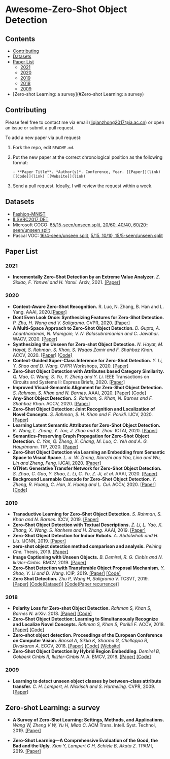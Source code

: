 # Awesome-Zero-Shot Object Detection

## Contents

- [Contributing](#Contributing)
- [Datasets](#Datasets)
- [Paper List](#PaperList)
  - [2021](#2021)
  - [2020](#2020)
  - [2019](#2019)
  - [2018](#2018)
  - [2009](#2009)
- [Zero-shot Learning: a survey](#Zero-shot Learning: a survey)

## Contributing

Please feel free to contact me via email (liqianzhong2017@ia.ac.cn) or open an issue or submit a pull request.

To add a new paper via pull request:

1. Fork the repo, edit `README.md`.

1. Put the new paper at the correct chronological position as the following format:

   ```
   - **Paper Title**. *Author(s)*. Conference, Year. [[Paper]](link) [[Code]](link) [[Website]](link)
   ```

1. Send a pull request. Ideally, I will review the request within a week.

## Datasets

- [Fashion-MNIST](https://github.com/berkandemirel/fashion-zero-shot-detection-dataset)
- [ILSVRC2017 DET](https://github.com/salman-h-khan/ZSD_Release)
- Microsoft COCO: [65/15-seen/unseen split](https://github.com/salman-h-khan/PL-ZSD_Release), [20/60, 40/40, 60/20-seen/unseen split](https://github.com/pengkaizhu/zsd_dataset)
- Pascal VOC: [16/4-seen/unseen split](https://github.com/salman-h-khan/PL-ZSD_Release), [5/15, 10/10, 15/5-seen/unseen split](https://github.com/pengkaizhu/zsd_dataset)

## <span id="PaperList">Paper List</span>

### 2021

- **Incrementally Zero-Shot Detection by an Extreme Value Analyzer.** *Z. Sixiao, F. Yanwei and H. Yanxi.* Arxiv, 2021. [[Paper]](https://arxiv.org/pdf/2103.12609) 

### 2020

- **Context-Aware Zero-Shot Recognition.** R. Luo, N. Zhang, B. Han and L. Yang. AAAI, 2020.[[Paper]](https://ojs.aaai.org/index.php/AAAI/article/download/6841/6695) 
- **Dont Even Look Once: Synthesizing Features for Zero-Shot Detection.** *P. Zhu, H. Wang and V. Saligrama.*  CVPR, 2020. [[Paper]](http://openaccess.thecvf.com/content_CVPR_2020/papers/Zhu_Dont_Even_Look_Once_Synthesizing_Features_for_Zero-Shot_Detection_CVPR_2020_paper.pdf) 
- **A Multi-Space Approach to Zero-Shot Object Detection.** *D. Gupta, A. Anantharaman, N. Mamgain, V. N. Balasubramanian and C. Jawahar*.  WACV, 2020. [[Paper]](https://openaccess.thecvf.com/content_WACV_2020/papers/Gupta_A_Multi-Space_Approach_to_Zero-Shot_Object_Detection_WACV_2020_paper.pdf) 
- **Synthesizing the Unseen for Zero-shot Object Detection.** *N. Hayat, M. Hayat, S. Rahman, S. Khan, S. Waqas Zamir and F. Shahbaz Khan*. ACCV, 2020. [[Paper]](https://openaccess.thecvf.com/content/ACCV2020/papers/Hayat_Synthesizing_the_Unseen_for_Zero-shot_Object_Detection_ACCV_2020_paper.pdf) [[Code]](https://github.com/nasir6/zero_shot_detection)
- **Context-Guided Super-Class Inference for Zero-Shot Detection.** *Y. Li, Y. Shao and D. Wang.* CVPR Workshops, 2020. [[Paper]](http://openaccess.thecvf.com/content_CVPRW_2020/papers/w54/Li_Context-Guided_Super-Class_Inference_for_Zero-Shot_Detection_CVPRW_2020_paper.pdf) 
- **Zero-Shot Object Detection with Attributes based Category Similarity.** *Q. Mao, C. Wang, S. Yu, Y. Zheng and Y. Li.* IEEE Transactions on Circuits and Systems II: Express Briefs, 2020. [[Paper]](https://ieeexplore.ieee.org/stamp/stamp.jsp?tp=&arnumber=9043901) 
- **Improved Visual-Semantic Alignment for Zero-Shot Object Detection.** *S. Rahman, S. Khan and N. Barnes*. AAAI, 2020.  [[Paper]](https://ojs.aaai.org/index.php/AAAI/article/view/6868/6722) [[Code]](https://github.com/salman-h-khan/PL-ZSD_Release) 
- **Any-Shot Object Detection.** *S. Rahman, S. Khan, N. Barnes and F. Shahbaz Khan.* ACCV, 2020. [[Paper]](https://openaccess.thecvf.com/content/ACCV2020/papers/Rahman_Any-Shot_Object_Detection_ACCV_2020_paper.pdf) 
- **Zero-Shot Object Detection: Joint Recognition and Localization of Novel Concepts.** *S. Rahman, S. H. Khan and F. Porikli.* IJCV, 2020.[[Paper]](https://link.springer.com/content/pdf/10.1007/s11263-020-01355-6.pdf) 
- **Learning Latent Semantic Attributes for Zero-Shot Object Detection.** *K. Wang, L. Zhang, Y. Tan, J. Zhao and S. Zhou.* ICTAI, 2020. [[Paper]](https://ieeexplore.ieee.org/stamp/stamp.jsp?tp=&arnumber=9288224) 
- **Semantics-Preserving Graph Propagation for Zero-Shot Object Detection.** *C. Yan, Q. Zheng, X. Chang, M. Luo, C. Yeh and A. G. Hauptmann.* TIP, 2020. [[Paper]](https://ieeexplore.ieee.org/stamp/stamp.jsp?tp=&arnumber=9153181) 
- **Zero-Shot Object Detection via Learning an Embedding from Semantic Space to Visual Space**. *L. a. W. Zhang, Xianzhi and Yao, Lina and Wu, Lin and Zheng, Feng.* IJCAI, 2020. [[Paper]](https://www.ijcai.org/Proceedings/2020/0126.pdf) 
- **GTNet: Generative Transfer Network for Zero-Shot Object Detection.** *S. Zhao, C. Gao, Y. Shao, L. Li, C. Yu, Z. Ji, et al*. AAAI, 2020. [[Paper]](https://ojs.aaai.org/index.php/AAAI/article/download/6996/6850) 
- **Background Learnable Cascade for Zero-Shot Object Detection**. *Y. Zheng, R. Huang, C. Han, X. Huang and L. Cui*. ACCV, 2020. [[Paper]](https://openaccess.thecvf.com/content/ACCV2020/papers/Zheng_Background_Learnable_Cascade_for_Zero-Shot_Object_Detection_ACCV_2020_paper.pdf) [[Code]](https://github.com/zhengye1995/BLC)

### 2019

- **Transductive Learning for Zero-Shot Object Detection.** *S. Rahman, S. Khan and N. Barnes.* ICCV, 2019.  [[Paper]](https://openaccess.thecvf.com/content_ICCV_2019/papers/Rahman_Transductive_Learning_for_Zero-Shot_Object_Detection_ICCV_2019_paper.pdf) 
- **Zero-Shot Object Detection with Textual Descriptions.** *Z. Li, L. Yao, X. Zhang, X. Wang, S. Kanhere and H. Zhang.* AAAI, 2019. [[Paper]](https://ojs.aaai.org/index.php/AAAI/article/view/4891/4764) 
- **Zero-Shot Object Detection for Indoor Robots.** *A. Abdalwhab and H. Liu*. IJCNN, 2019.  [[Paper]](https://ieeexplore.ieee.org/stamp/stamp.jsp?tp=&arnumber=8852423) 
- **zero-shot object detection method comparison and analysis.** *Peining Che.* Thesis, 2019. [[Paper]](https://etd.ohiolink.edu/apexprod/rws_olink/r/1501/10?clear=10&p10_accession_num=miami1567160037757546) 
- **Image Captioning with Unseen Objects.** *B. Demirel, R. G. Cinbis and N. Ikizler-Cinbis.* BMCV, 2019. [[Paper]](https://bmvc2019.org/wp-content/uploads/papers/0124-paper.pdf) 
- **Zero-Shot Detection with Transferable Object Proposal Mechanism.** *Y. Shao, Y. Li and D. Wang*. ICIP, 2019.  [[Paper]](https://ieeexplore.ieee.org/stamp/stamp.jsp?tp=&arnumber=8803655) [[Code]](https://github.com/ylshaooo/keras-zero-shot-detection)
- **Zero Shot Detection.** *Zhu P, Wang H, Saligrama V.* TCSVT, 2019.  [[Paper]](https://ieeexplore.ieee.org/stamp/stamp.jsp?tp=&arnumber=8803655) [[Code(Dataset)]](https://github.com/pengkaizhu/zsd_dataset) [[Code(Paper recurrence)]](https://github.com/howBiGaStorm/ZeroShot-YOLO) 

### 2018

- **Polarity Loss for Zero-shot Object Detection.** *Rahman S, Khan S, Barnes N.* arXiv. 2018. [[Paper]](https://arxiv.org/pdf/1811.08982.pdf) [[Code]](https://github.com/salman-h-khan/PL-ZSD_Release) 
- **Zero-Shot Object Detection: Learning to Simultaneously Recognize and Localize Novel Concepts.** *Rahman S, Khan S, Porikli F.* ACCV, 2018.  [[Paper]](https://link.springer.com/content/pdf/10.1007%2F978-3-030-20887-5_34.pdf) [[Code]](https://github.com/salman-h-khan/ZSD_Release) 
- **Zero-shot object detection. Proceedings of the European Conference on Computer Vision**. *Bansal A, Sikka K, Sharma G, Chellappa R, Divakaran A.* ECCV, 2018. [[Paper]](http://openaccess.thecvf.com/content_ECCV_2018/papers/Ankan_Bansal_Zero-Shot_Object_Detection_ECCV_2018_paper.pdf) [[Code]](https://github.com/asaaditya8/Zero-Shot-Object-Detection-Segmentation) [[Website]](http://ankan.umiacs.io/zsd.html)
- **Zero-Shot Object Detection by Hybrid Region Embedding**. *Demirel B, Gokberk Cinbis R, Ikizler-Cinbis N.* A. BMCV, 2018. [[Paper]](https://arxiv.org/pdf/1805.06157.pdf) [[Code]](https://github.com/berkandemirel/zero-shot-detection) 

### 2009

- **Learning to detect unseen object classes by between-class attribute transfer.** *C. H. Lampert, H. Nickisch and S. Harmeling.* CVPR, 2009.  [[Paper]](http://citeseerx.ist.psu.edu/viewdoc/download?doi=10.1.1.165.9750&rep=rep1&type=pdf)

## Zero-shot Learning: a survey

- **A Survey of Zero-Shot Learning: Settings, Methods, and Applications.** *Wang W, Zheng V W, Yu H, Miao C*. ACM Trans. Intell. Syst. Technol, 2019. [[Paper]](https://dl.acm.org/doi/pdf/10.1145/3293318)

- **Zero-Shot Learning—A Comprehensive Evaluation of the Good, the Bad and the Ugly**. *Xian Y, Lampert C H, Schiele B, Akata Z.* TPAMI, 2019. [[Paper]](https://ieeexplore.ieee.org/stamp/stamp.jsp?tp=&arnumber=8413121)



